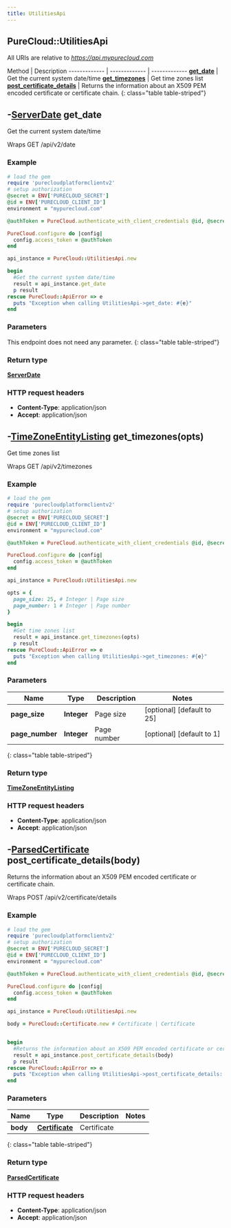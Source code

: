 ```yaml
---
title: UtilitiesApi
---
```


## PureCloud::UtilitiesApi

All URIs are relative to *https://api.mypurecloud.com*

Method | Description
------------- | ------------- | -------------
[**get_date**](UtilitiesApi.html#get_date) | Get the current system date/time
[**get_timezones**](UtilitiesApi.html#get_timezones) | Get time zones list
[**post_certificate_details**](UtilitiesApi.html#post_certificate_details) | Returns the information about an X509 PEM encoded certificate or certificate chain.
{: class="table table-striped"}

<a name="get_date"></a>

## -[**ServerDate**](ServerDate.html) get_date

Get the current system date/time



Wraps GET /api/v2/date 


### Example
~~~ruby
# load the gem
require 'purecloudplatformclientv2'
# setup authorization
@secret = ENV['PURECLOUD_SECRET']
@id = ENV['PURECLOUD_CLIENT_ID']
environment = "mypurecloud.com"

@authToken = PureCloud.authenticate_with_client_credentials @id, @secret, environment

PureCloud.configure do |config|
  config.access_token = @authToken
end

api_instance = PureCloud::UtilitiesApi.new

begin
  #Get the current system date/time
  result = api_instance.get_date
  p result
rescue PureCloud::ApiError => e
  puts "Exception when calling UtilitiesApi->get_date: #{e}"
end
~~~

### Parameters
This endpoint does not need any parameter.
{: class="table table-striped"}


### Return type

[**ServerDate**](ServerDate.html)

### HTTP request headers

 - **Content-Type**: application/json
 - **Accept**: application/json



<a name="get_timezones"></a>

## -[**TimeZoneEntityListing**](TimeZoneEntityListing.html) get_timezones(opts)

Get time zones list



Wraps GET /api/v2/timezones 


### Example
~~~ruby
# load the gem
require 'purecloudplatformclientv2'
# setup authorization
@secret = ENV['PURECLOUD_SECRET']
@id = ENV['PURECLOUD_CLIENT_ID']
environment = "mypurecloud.com"

@authToken = PureCloud.authenticate_with_client_credentials @id, @secret, environment

PureCloud.configure do |config|
  config.access_token = @authToken
end

api_instance = PureCloud::UtilitiesApi.new

opts = { 
  page_size: 25, # Integer | Page size
  page_number: 1 # Integer | Page number
}

begin
  #Get time zones list
  result = api_instance.get_timezones(opts)
  p result
rescue PureCloud::ApiError => e
  puts "Exception when calling UtilitiesApi->get_timezones: #{e}"
end
~~~

### Parameters

Name | Type | Description  | Notes
------------- | ------------- | ------------- | -------------
 **page_size** | **Integer**| Page size | [optional] [default to 25] |
 **page_number** | **Integer**| Page number | [optional] [default to 1] |
{: class="table table-striped"}


### Return type

[**TimeZoneEntityListing**](TimeZoneEntityListing.html)

### HTTP request headers

 - **Content-Type**: application/json
 - **Accept**: application/json



<a name="post_certificate_details"></a>

## -[**ParsedCertificate**](ParsedCertificate.html) post_certificate_details(body)

Returns the information about an X509 PEM encoded certificate or certificate chain.



Wraps POST /api/v2/certificate/details 


### Example
~~~ruby
# load the gem
require 'purecloudplatformclientv2'
# setup authorization
@secret = ENV['PURECLOUD_SECRET']
@id = ENV['PURECLOUD_CLIENT_ID']
environment = "mypurecloud.com"

@authToken = PureCloud.authenticate_with_client_credentials @id, @secret, environment

PureCloud.configure do |config|
  config.access_token = @authToken
end

api_instance = PureCloud::UtilitiesApi.new

body = PureCloud::Certificate.new # Certificate | Certificate


begin
  #Returns the information about an X509 PEM encoded certificate or certificate chain.
  result = api_instance.post_certificate_details(body)
  p result
rescue PureCloud::ApiError => e
  puts "Exception when calling UtilitiesApi->post_certificate_details: #{e}"
end
~~~

### Parameters

Name | Type | Description  | Notes
------------- | ------------- | ------------- | -------------
 **body** | [**Certificate**](Certificate.html)| Certificate |  |
{: class="table table-striped"}


### Return type

[**ParsedCertificate**](ParsedCertificate.html)

### HTTP request headers

 - **Content-Type**: application/json
 - **Accept**: application/json



